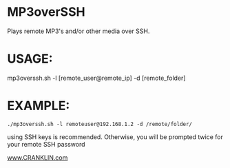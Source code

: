 MP3overSSH
==========

Plays remote MP3's and/or other media over SSH.  

USAGE:
======

mp3overssh.sh -l [remote_user@remote_ip] -d [remote_folder]


EXAMPLE: 
========
`./mp3overssh.sh -l remoteuser@192.168.1.2 -d /remote/folder/`


using SSH keys is recommended.  Otherwise, you will be prompted twice for your remote SSH password





www.CRANKLIN.com
